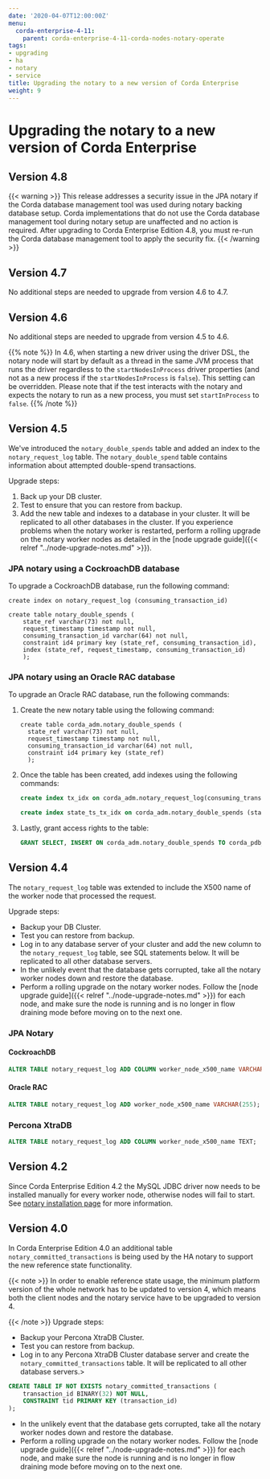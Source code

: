 ```yaml
---
date: '2020-04-07T12:00:00Z'
menu:
  corda-enterprise-4-11:
    parent: corda-enterprise-4-11-corda-nodes-notary-operate
tags:
- upgrading
- ha
- notary
- service
title: Upgrading the notary to a new version of Corda Enterprise
weight: 9
---
```



# Upgrading the notary to a new version of Corda Enterprise

## Version 4.8

{{< warning >}}
This release addresses a security issue in the JPA notary if the Corda database management tool was used during notary backing database setup. Corda implementations that do not use the Corda database management tool during notary setup are unaffected and no action is required. After upgrading to Corda Enterprise Edition 4.8, you must re-run the Corda database management tool to apply the security fix.
{{< /warning >}}

## Version 4.7

No additional steps are needed to upgrade from version 4.6 to 4.7.


## Version 4.6

No additional steps are needed to upgrade from version 4.5 to 4.6.

{{% note %}}
In 4.6, when starting a new driver using the driver DSL, the notary node will start by default as a thread in the same JVM process that runs the driver regardless to the `startNodesInProcess` driver properties (and not as a new process if the `startNodesInProcess` is `false`). This setting can be overridden. Please note that if the test interacts with the notary and expects the notary to run as a new process, you must set `startInProcess` to `false`.
{{% /note %}}

## Version 4.5

We've introduced the `notary_double_spends` table and added an index to the `notary_request_log` table. The `notary_double_spend` table contains information about attempted double-spend transactions.

Upgrade steps:

1. Back up your DB cluster.
2. Test to ensure that you can restore from backup.
3. Add the new table and indexes to a database in your cluster. It will be replicated to all other databases in the cluster. If you experience problems when the notary worker is restarted, perform a rolling upgrade on the notary worker nodes as detailed in the [node upgrade guide]({{< relref "../node-upgrade-notes.md" >}}).

### JPA notary using a CockroachDB database

To upgrade a CockroachDB database, run the following command:

```
create index on notary_request_log (consuming_transaction_id)

create table notary_double_spends (
    state_ref varchar(73) not null,
    request_timestamp timestamp not null,
    consuming_transaction_id varchar(64) not null,
    constraint id4 primary key (state_ref, consuming_transaction_id),
    index (state_ref, request_timestamp, consuming_transaction_id)
    );
```

### JPA notary using an Oracle RAC database

To upgrade an Oracle RAC database, run the following commands:

1. Create the new notary table using the following command:

    ```
    create table corda_adm.notary_double_spends (
      state_ref varchar(73) not null,
      request_timestamp timestamp not null,
      consuming_transaction_id varchar(64) not null,
      constraint id4 primary key (state_ref)
      );
    ```

2. Once the table has been created, add indexes using the following commands:

    ```sql
    create index tx_idx on corda_adm.notary_request_log(consuming_transaction_id)

    create index state_ts_tx_idx on corda_adm.notary_double_spends (state_ref,request_timestamp,consuming_transaction_id)
    ```

3. Lastly, grant access rights to the table:

    ```sql
    GRANT SELECT, INSERT ON corda_adm.notary_double_spends TO corda_pdb_user;
    ```

## Version 4.4

The `notary_request_log` table was extended to include the X500 name of the worker node that processed the request.

Upgrade steps:

* Backup your DB Cluster.
* Test you can restore from backup.
* Log in to any database server of your cluster and add the new column to the `notary_request_log` table, see SQL statements below. It will be replicated to all other database servers.
* In the unlikely event that the database gets corrupted, take all the notary worker nodes down and restore the database.
* Perform a rolling upgrade on the notary worker nodes. Follow the [node upgrade guide]({{< relref "../node-upgrade-notes.md" >}}) for each node, and make sure the node is running and is no longer in flow draining mode before moving on to the next one.


### JPA Notary

#### CockroachDB

```sql
ALTER TABLE notary_request_log ADD COLUMN worker_node_x500_name VARCHAR(255);
```

#### Oracle RAC

```sql
ALTER TABLE notary_request_log ADD worker_node_x500_name VARCHAR(255);
```

### Percona XtraDB


```sql
ALTER TABLE notary_request_log ADD COLUMN worker_node_x500_name TEXT;
```

## Version 4.2

Since Corda Enterprise Edition 4.2 the MySQL JDBC driver now needs to be installed manually for every worker node, otherwise nodes will fail to start.
See [notary installation page](installing-the-notary-service.html#mysql-notary-deprecated) for more information.


## Version 4.0

In Corda Enterprise Edition 4.0 an additional table `notary_committed_transactions` is being used by the HA notary to support the new reference state functionality.

{{< note >}}
In order to enable reference state usage, the minimum platform version of the whole network has to be updated to version 4, which means
both the client nodes and the notary service have to be upgraded to version 4.

{{< /note >}}
Upgrade steps:


* Backup your Percona XtraDB Cluster.
* Test you can restore from backup.
* Log in to any Percona XtraDB Cluster database server and create the `notary_committed_transactions` table. It will be replicated to all other database servers.>
```sql
CREATE TABLE IF NOT EXISTS notary_committed_transactions (
    transaction_id BINARY(32) NOT NULL,
    CONSTRAINT tid PRIMARY KEY (transaction_id)
);
```




* In the unlikely event that the database gets corrupted, take all the notary worker nodes down and restore the database.
* Perform a rolling upgrade on the notary worker nodes. Follow the [node upgrade guide]({{< relref "../node-upgrade-notes.md" >}}) for each node, and make sure the node is running and is no longer in flow draining mode before moving on to the next one.
